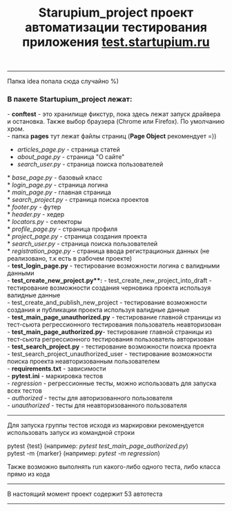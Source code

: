 <h1 align="center">Starupium_project проект автоматизации тестирования приложения <a href="https://test.startupium.ru">test.startupium.ru</a></h1><br>

---

Папка idea попала сюда случайно %)<br>
<h3>В пакете Startupium_project лежат:</h3>
- <b>conftest</b> - это хранилище фикстур, пока здесь лежат запуск драйвера и остановка. Также выбор браузера (Chrome или Firefox). По умолчанию хром.<br>
- папка <b>pages</b> тут лежат файлы страниц (<b>Page Object</b> рекомендует =))<br>
<ul>
<li> <i>articles_page.py</i> - страница статей<br></li>
<li> <i>about_page.py</i> - страница "О сайте"<br></li>
<li> <i>search_user.py</i> - страница поиска пользователей<br></li>
</ul>
  * <i>base_page.py</i> - базовый класс<br>
  * <i>login_page.py</i> - страница логина<br>
  * <i>main_page.py</i> - главная страница<br>
  * <i>search_project.py</i> - страница поиска проектов<br>
  * <i>footer.py</i> - футер<br>
  * <i>header.py</i> -  хедер<br>
  * <i>locators.py</i> - селекторы<br>
  * <i>profile_page.py</i> - страница профиля<br>
  * <i>project_page.py</i> - страница создания проекта<br>
  * <i>search_user.py</i> - страница поиска пользователей<br>
  * <i>registration_page.py</i> - страница ввода регистрационых данных (не реализовано, т.к есть в рабочем проекте)<br>
- <b>test_login_page.py</b> - тестирование возможности логина с валидными данными<br>
- <b>test_create_new_project.py**:</b>
    - test_create_new_project_into_draft - тестирование возможности создания черновика проекта используя валидные данные<br>
    - test_create_and_publish_new_project - тестирование возможности создания и публикации проекта используя валидные данные<br>
- <b>test_main_page_unauthorized.py</b> - тестирование главной страницы из тест-сьюта регрессионного тестирования пользователь неавторизован<br>
- <b>test_main_page_authorized.py</b>- тестирование главной страницы из тест-сьюта регрессионного тестирования пользователь авторизован<br>
- <b>test_search_project.py</b> - тестирование возможности поиска проекта<br>
    - test_search_project_unauthorized_user - тестирование возможности поиска проекта неавторизованным пользователем<br>
- <b>requirements.txt</b> - зависимости<br>
- <b>pytest.ini</b> - маркировка тестов<br>
    - <i>regression</i> - регрессионные тесты, можно использовать для запуска всех тестов<br>
    - <i>authorized</i> - тесты для авторизованного пользователя<br>
    - <i>unauthorized</i> - тесты для неавторизованного пользователя<br>
  
---

Для запуска группы тестов исходя из маркировки рекомендуется использовать запуск из командной строки<br>

pytest {test} (например: <i>pytest test_main_page_authorized.py</i>)<br>
pytest -m {marker} (например: <i>pytest -m regression</i>)<br>

Также возможно выполнять run какого-либо одного теста, либо класса прямо из кода<br> 

---

В настоящий момент проект содержит 53 автотеста<br>

---


     

     
   
